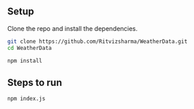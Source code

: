 ##  Setup
Clone the repo and install the dependencies.

```bash
git clone https://github.com/Ritvizsharma/WeatherData.git
cd WeatherData
```

```bash
npm install
```

## Steps to run 

```bash
npm index.js
```